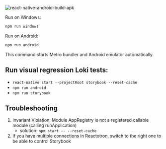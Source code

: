 ![react-native-android-build-apk](https://github.com/petr7555/bachelors_thesis_accounting_ocr/workflows/react-native-android-build-apk/badge.svg)

Run on Windows:

```bash
npm run windows
```

Run on Android:

```bash
npm run android
```

This command starts Metro bundler and Android emulator automatically.

## Run visual regression Loki tests:
- `react-native start --projectRoot storybook --reset-cache`
- `npm run android`
- `npm run storybook`

## Troubleshooting
1. Invariant Violation: Module AppRegistry is not a registered callable module (calling runApplication)
    - solution: `npm start -- --reset-cache`
2. If you have multiple connections in Reactotron, 
   switch to the right one to be able to control Storybook
